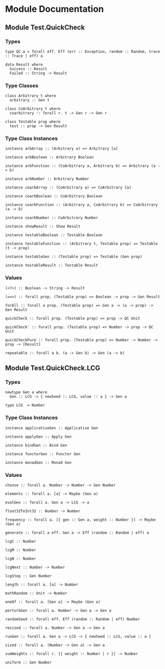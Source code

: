 # Module Documentation

## Module Test.QuickCheck

### Types

    type QC a = forall eff. Eff (err :: Exception, random :: Random, trace :: Trace | eff) a

    data Result where
      Success :: Result
      Failed :: String -> Result


### Type Classes

    class Arbitrary t where
      arbitrary :: Gen t

    class CoArbitrary t where
      coarbitrary :: forall r. t -> Gen r -> Gen r

    class Testable prop where
      test :: prop -> Gen Result


### Type Class Instances

    instance arbArray :: (Arbitrary a) => Arbitrary [a]

    instance arbBoolean :: Arbitrary Boolean

    instance arbFunction :: (CoArbitrary a, Arbitrary b) => Arbitrary (a -> b)

    instance arbNumber :: Arbitrary Number

    instance coarbArray :: (CoArbitrary a) => CoArbitrary [a]

    instance coarbBoolean :: CoArbitrary Boolean

    instance coarbFunction :: (Arbitrary a, CoArbitrary b) => CoArbitrary (a -> b)

    instance coarbNumber :: CoArbitrary Number

    instance showResult :: Show Result

    instance testableBoolean :: Testable Boolean

    instance testableFunction :: (Arbitrary t, Testable prop) => Testable (t -> prop)

    instance testableGen :: (Testable prop) => Testable (Gen prop)

    instance testableResult :: Testable Result


### Values

    (<?>) :: Boolean -> String -> Result

    (==>) :: forall prop. (Testable prop) => Boolean -> prop -> Gen Result

    forAll :: forall a prop. (Testable prop) => Gen a -> (a -> prop) -> Gen Result

    quickCheck :: forall prop. (Testable prop) => prop -> QC Unit

    quickCheck' :: forall prop. (Testable prop) => Number -> prop -> QC Unit

    quickCheckPure :: forall prop. (Testable prop) => Number -> Number -> prop -> [Result]

    repeatable :: forall a b. (a -> Gen b) -> Gen (a -> b)


## Module Test.QuickCheck.LCG

### Types

    newtype Gen a where
      Gen :: LCG -> { newSeed :: LCG, value :: a } -> Gen a

    type LCG  = Number


### Type Class Instances

    instance applicativeGen :: Applicative Gen

    instance applyGen :: Apply Gen

    instance bindGen :: Bind Gen

    instance functorGen :: Functor Gen

    instance monadGen :: Monad Gen


### Values

    choose :: forall a. Number -> Number -> Gen Number

    elements :: forall a. [a] -> Maybe (Gen a)

    evalGen :: forall a. Gen a -> LCG -> a

    float32ToInt32 :: Number -> Number

    frequency :: forall a. [{ gen :: Gen a, weight :: Number }] -> Maybe (Gen a)

    generate :: forall a eff. Gen a -> Eff (random :: Random | eff) a

    lcgC :: Number

    lcgM :: Number

    lcgN :: Number

    lcgNext :: Number -> Number

    lcgStep :: Gen Number

    length :: forall a. [a] -> Number

    mathRandom :: Unit -> Number

    oneOf :: forall a. [Gen a] -> Maybe (Gen a)

    perturbGen :: forall a. Number -> Gen a -> Gen a

    randomSeed :: forall eff. Eff (random :: Random | eff) Number

    resized :: forall a. Number -> Gen a -> Gen a

    runGen :: forall a. Gen a -> LCG -> { newSeed :: LCG, value :: a }

    sized :: forall a. (Number -> Gen a) -> Gen a

    sumWeights :: forall r. [{ weight :: Number | r }] -> Number

    uniform :: Gen Number